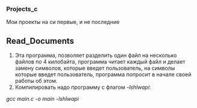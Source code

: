 ### Projects_c

Мои проекты на си первые, и не последние

## Read_Documents
  1) Эта программа, позволяет разделить один файл на несколько файлов по 4 килобайта, программа читает каждый файл и делает замену символов, которые введет пользователь, на символы которые введет пользователь, программа попросит в начале своей работы об этом.
  2) Компилировать надо программу с флагом *-lshlwapi*: 
  
  *gcc main.c -o main -lshlwapi*